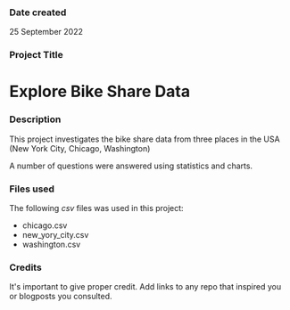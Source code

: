 ### Date created
25 September 2022

### Project Title
# Explore Bike Share Data

### Description
This project investigates the bike share data from three places in the USA (New York City, Chicago, Washington)

A number of questions were answered using statistics and charts.

### Files used
The following *csv* files was used in this project:
- chicago.csv
- new_yory_city.csv
- washington.csv

### Credits
It's important to give proper credit. Add links to any repo that inspired you or blogposts you consulted.

